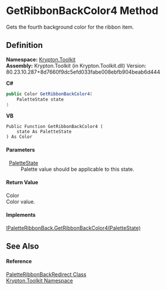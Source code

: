 # GetRibbonBackColor4 Method


Gets the fourth background color for the ribbon item.



## Definition
**Namespace:** <a href="79d2eac2-21f4-54ff-7552-b20c33c30600.md">Krypton.Toolkit</a>  
**Assembly:** Krypton.Toolkit (in Krypton.Toolkit.dll) Version: 80.23.10.287+8d7660f9dc5efd033fabe008ebfb904beab6d444

**C#**
``` C#
public Color GetRibbonBackColor4(
	PaletteState state
)
```
**VB**
``` VB
Public Function GetRibbonBackColor4 ( 
	state As PaletteState
) As Color
```



#### Parameters
<dl><dt>  <a href="93e626cd-00cf-240e-06c6-ab4d47e982ba.md">PaletteState</a></dt><dd>Palette value should be applicable to this state.</dd></dl>

#### Return Value
Color  
Color value.

#### Implements
<a href="30a1038d-a737-9d91-27f0-1a676e4196ef.md">IPaletteRibbonBack.GetRibbonBackColor4(PaletteState)</a>  


## See Also


#### Reference
<a href="ce081ca9-68bf-54d1-d461-3d923797fc3f.md">PaletteRibbonBackRedirect Class</a>  
<a href="79d2eac2-21f4-54ff-7552-b20c33c30600.md">Krypton.Toolkit Namespace</a>  
